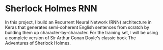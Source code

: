 # Sherlock Holmes RNN
In this project, I build an Recurrent Neural Network (RNN) architecture in Keras that generates semi-coherent English sentences from scratch by building them up character-by-character.  For the training set, I will be using a complete version of Sir Arthur Conan Doyle's classic book The Adventures of Sherlock Holmes.
